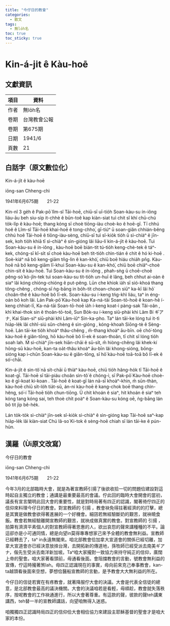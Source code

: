 ```yaml
---
title: "今仔日的教會"
categories:
  - 散文
tags:
  - 無lo̍h名
toc: true
toc_sticky: true
---
```


# Kin-á-ji̍t ê Kàu-hoē

## 文獻資訊

| 項目 | 資料 |
|---|---|
| 作者 | 無lo̍h名 |
| 卷期 | 台灣教會公報 |
| 卷期 | 第675期 |
| 日期 | 1941/6 |
| 頁數 | 21 |

## 白話字（原文數位化）

Kin-á-ji̍t ê kàu-hoē

iōng-san Chheng-chì

1941年6月675期       21-22

Kin-nî 3 ge̍h ê Pak-pō͘ lîm-sî Tāi-hoē, chiū-sī uī-tio̍h Soan-kàu-su ín-iông liáu-āu beh siu-si̍p it-chhè ê būn-toê kap kiàn-siat tuì chit sî khí chū-chú to̍k-li̍p ê kàu-hoē; thang kóng sī choè tiōng-iàu choè-ko ê hoē-gī. Tī chhú hoê ê Lîm-sî Tāi-hoē khai-hoē ê tong-chho͘, gī-tiúⁿ ū soan-giân chhián-bêng chhú hoê Tāi-hoē ê tiōng-iàu-sèng, chiū-sī tuì sî-kio̍k tio̍h ū sì-chiàⁿ ê jīn-sek, koh tio̍h khiā tī sì-chiàⁿ ê sìn-gióng lâi liāu-lí kin-á-ji̍t ê kàu-hoē. Tuì Soan-kàu-su ê ín-iông , kàu-hoē boē bián-tit tú-tio̍h keng-chè-tek ê táⁿ-kek, chóng-sī kî-si̍t sī choè kàu-hoē beh tit-tio̍h chìn-tián ê chit ê hó ki-hoē . Soè-kiáⁿ nā bô keng-giām tn̄g-lin ê kan-khó͘, chiū boē hiáu chia̍h pn̄g. Kàu-hoē nā bô keng-giām lī-khui Soan-kàu-su ê kan-khó͘, chiū boē chiâⁿ-choè chin-si̍t ê kàu-hoē. Tuì Soan-kàu-su ê ín-iông , phah-sǹg ū choē-choē pêng-sò͘ kò-jîn-tek tuì soan-kàu-su tit-tio̍h un-huī ê lâng, beh chhut ai-oàn ê siaⁿ lâi kóng chióng-chióng ê put-pêng. Lūn che khiok ia̍h sī sió-khoá thang tông-chêng , chóng-sī ǹg-bāng in bo̍h-tit choan-choan siūⁿ ka-kī lâi hō͘ choân-thé ê kàu-hoē bô lī-ek. Soan-kàu-su í-keng tńg-khì liáu, taⁿ in éng-oán bô koh lâi. Lán Pak-pō͘ Kàu-hoē kap Ka-ná-tāi Soan-tō-hoē ê koan-hē í-keng chhiat-lī, Ka-ná-tāi Soan-tō-hoē ia̍h í-keng koat-ì pàng-sak Tâi-oân , khì khai-thok sin ê thoân-tō-toē, Sun Bo̍k-su í-keng siū-phài khì Lâm Bí ギアナ, Kai Sian-siⁿ siū-phài khì Lâm-iûⁿ Sin-ka-pho. Taⁿ lán tāi-ke lóng tuì it-tì hia̍p-le̍k lâi chhî-siú sûn-chèng ê sìn-gióng , kóng-khoah Siōng-tè ê Sèng-hoē. Lán tāi-ke tio̍h khoàⁿ thâu-chêng , m̄-thang khoàⁿ āu-bīn. oē chó͘-tòng kàu-hoē ê giân-tōng, hō kàu-hoē bô lī-ek ê soan-thoân, tī chit sî lóng tio̍h soah lah. M̄ sì-chiàⁿ jīn-sek hiān-chāi ê sū-si̍t, m̄ hiòng-chêng lâi khek-kí hōng-sū kàu-hoē, kan-ta oa̍t-thâu khoàⁿ āu-bīn lâi khong-sióng, bōng-sióng kap i-chûn Soan-kàu-su ê giân-tōng, sī hō͘ kàu-hoē toā-toā bô lī-ek ê só͘-chāi.

Kin-á-ji̍t ê sìn-tô͘ nā si̍t-chāi ū thiàⁿ kàu-hoē, chiū tio̍h hâng-ho̍k tī Tāi-hoē ê koat-gī. Tāi-hoē sī tāi-piáu choân sìn-tô͘ ê chóng-ì, sī Pak-pō͘ Kàu-hoē choè-ko ê gī-koat ki-koan . Tāi-hoē ê koat-gī lán nā-sī khoàⁿ-khin, m̄ sūn-thàn, kàu-hoē chiū si̍t-lo̍h tia̍t-sū, án-ni kàu-hoē ê kang-chok boē thang chìn-hêng, só͘-í Tāi-hoē tio̍h chun-tiōng. Ū chit khoán ê siaⁿ, hit khoán ê siaⁿ teh kóng tang kóng sai, teh thoè chi̍t poàⁿ ê Soan-kàu-su kóng oē, ǹg-bāng lán bô tit ji̍p bê-he̍k.

Lán to̍k-to̍k sì-chiàⁿ jīn-sek sî-kio̍k sì-chiàⁿ ê sìn-gióng kap Tāi-hoē saⁿ-kap hia̍p-le̍k lâi kiàn-siat Chú Iâ-so͘ Ki-tok ê sèng-hoē chiah sī lán tāi-ke ê pún-hūn.

## 漢羅（Ùi原文改寫）

今仔日的教會

iōng-san Chheng-chì

1941年6月675期       21-22

今年3月的北部臨時大會，就是為著宣教師引揚了後欲收拾一切的問題佮建設對這時起自主獨立的教會；通講是最重要最高的會議。佇此回的臨時大會開會的當初，議長有宣言闡明此回大會的重要性，就是對時局著有四正的認識，閣著徛佇四正的信仰來料理今仔日的教會。對宣教師的 引揚 ，教會袂免得拄著經濟的的打擊，總是其實是做教會欲得著進展的一个好機會。細囝若無經驗斷奶的艱苦，就袂曉食飯。教會若無經驗離開宣教師的艱苦，就袂成做真實的教會。對宣教師的 引揚 ，拍算有濟濟平素個人的對宣教師得著恩惠的人，欲出哀怨的聲來講種種的不平。論這卻亦是小可通同情，總是向望in莫得專專想家己來予全體的教會無利益。宣教師已經轉去了，taⁿ in永遠無閣來。咱北部教會佮加拿大宣道會的關係已經切離，加拿大宣道會亦已經決意放拺台灣，去開拓新的傳道地，孫牧師已經受派去南美ギアナ，偕先生受派去南洋新加坡。Taⁿ咱大家攏對一致協力來持守純正的信仰，廣闊上帝的聖會。咱大家著看頭前，毋通看後面。會阻擋教會的言動，號教會無利益的宣傳，佇這時攏著煞lah。毋四正認識現在的事實，毋向前來克己奉事教會，kan-ta越頭看後面來空想，夢想佮醫船宣教師的言動，是予教會大大無利益的所在。

今仔日的信徒若實在有疼教會，就著降服佇大會的決議。大會是代表全信徒的總意，是北部教會最高的議決機關。大會的決議咱若是看輕，毋順趁，教會就失落秩序，按呢教會的工作袂通進行，所以大會著尊重。有這款的聲，彼款的聲teh講東講西，teh替一半的宣教師講話，向望咱無得入迷惑。

咱獨獨四正認識時局四正的信仰佮大會相佮協力來建設主耶穌基督的聖會才是咱大家的本份。
